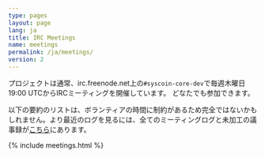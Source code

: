 ```yaml
---
type: pages
layout: page
lang: ja
title: IRC Meetings
name: meetings
permalink: /ja/meetings/
version: 2
---
```

プロジェクトは通常、irc.freenode.net上の`#syscoin-core-dev`で毎週木曜日19:00 UTCからIRCミーティングを開催しています。
どなたでも参加できます。

以下の要約のリストは、ボランティアの時間に制約があるため完全ではないかもしれません。より最近のログを見るには、全てのミーティングログと未加工の議事録が[こちら](http://www.erisian.com.au/meetbot/syscoin-core-dev/)にあります。

{% include meetings.html %}
